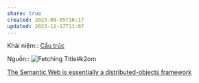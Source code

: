 ```yaml
---
share: true
created: 2023-09-05T16:17
updated: 2023-12-17T11:07
---
```


Khái niệm:: [Cấu trúc](../../%CE%9E%20Kh%C3%A1i%20ni%E1%BB%87m/C%E1%BA%A5u%20tr%C3%BAc.md)

Nguồn:: ![Fetching Title#k2om](https://youtu.be/AHblHPLoKKE?si=-HazdbhwnN5Lcdp2&t=278)

[The Semantic Web is essentially a distributed-objects framework](./The%20Semantic%20Web%20is%20essentially%20a%20distributed-objects%20framework.md)